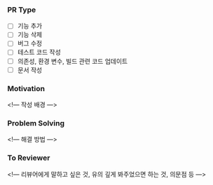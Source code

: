 ### PR Type
- [ ] 기능 추가
- [ ] 기능 삭제
- [ ] 버그 수정
- [ ] 테스트 코드 작성
- [ ] 의존성, 환경 변수, 빌드 관련 코드 업데이트
- [ ] 문서 작성

### Motivation 
<!— 작성 배경 —>

### Problem Solving
<!— 해결 방법 —>

### To Reviewer
<!— 리뷰어에게 말하고 싶은 것, 유의 깊게 봐주었으면 하는 것, 의문점 등 —>
